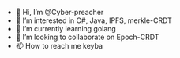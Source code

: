 - 👋 Hi, I’m @Cyber-preacher
- 👀 I’m interested in  C#, Java, IPFS, merkle-CRDT
- 🌱 I’m currently learning golang
- 💞️ I’m looking to collaborate on Epoch-CRDT
- 📫 How to reach me keyba
